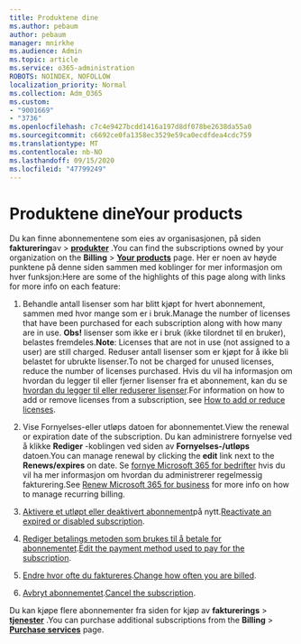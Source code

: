 ```yaml
---
title: Produktene dine
ms.author: pebaum
author: pebaum
manager: mnirkhe
ms.audience: Admin
ms.topic: article
ms.service: o365-administration
ROBOTS: NOINDEX, NOFOLLOW
localization_priority: Normal
ms.collection: Adm_O365
ms.custom:
- "9001669"
- "3736"
ms.openlocfilehash: c7c4e9427bcdd1416a197d8df078be2638da55a0
ms.sourcegitcommit: c6692ce0fa1358ec3529e59ca0ecdfdea4cdc759
ms.translationtype: MT
ms.contentlocale: nb-NO
ms.lasthandoff: 09/15/2020
ms.locfileid: "47799249"
---
```

# <a name="your-products"></a><span data-ttu-id="ab335-102">Produktene dine</span><span class="sxs-lookup"><span data-stu-id="ab335-102">Your products</span></span>

<span data-ttu-id="ab335-103">Du kan finne abonnementene som eies av organisasjonen, på siden **fakturering**av  >  **[produkter](https://go.microsoft.com/fwlink/p/?linkid=842054)** .</span><span class="sxs-lookup"><span data-stu-id="ab335-103">You can find the subscriptions owned by your organization on the **Billing** > **[Your products](https://go.microsoft.com/fwlink/p/?linkid=842054)** page.</span></span> <span data-ttu-id="ab335-104">Her er noen av høyde punktene på denne siden sammen med koblinger for mer informasjon om hver funksjon:</span><span class="sxs-lookup"><span data-stu-id="ab335-104">Here are some of the highlights of this page along with links for more info on each feature:</span></span>

1. <span data-ttu-id="ab335-105">Behandle antall lisenser som har blitt kjøpt for hvert abonnement, sammen med hvor mange som er i bruk.</span><span class="sxs-lookup"><span data-stu-id="ab335-105">Manage the number of licenses that have been purchased for each subscription along with how many are in use.</span></span>  <span data-ttu-id="ab335-106">**Obs!** lisenser som ikke er i bruk (ikke tilordnet til en bruker), belastes fremdeles.</span><span class="sxs-lookup"><span data-stu-id="ab335-106">**Note**: Licenses that are not in use (not assigned to a user) are still charged.</span></span>  <span data-ttu-id="ab335-107">Reduser antall lisenser som er kjøpt for å ikke bli belastet for ubrukte lisenser.</span><span class="sxs-lookup"><span data-stu-id="ab335-107">To not be charged for unused licenses, reduce the number of licenses purchased.</span></span> <span data-ttu-id="ab335-108">Hvis du vil ha informasjon om hvordan du legger til eller fjerner lisenser fra et abonnement, kan du se [hvordan du legger til eller reduserer lisenser](https://docs.microsoft.com/alchemyinsights/how-to-add-or-reduce-licenses).</span><span class="sxs-lookup"><span data-stu-id="ab335-108">For information on how to add or remove licenses from a subscription, see [How to add or reduce licenses](https://docs.microsoft.com/alchemyinsights/how-to-add-or-reduce-licenses).</span></span>

2. <span data-ttu-id="ab335-109">Vise Fornyelses-eller utløps datoen for abonnementet.</span><span class="sxs-lookup"><span data-stu-id="ab335-109">View the renewal or expiration date of the subscription.</span></span>  <span data-ttu-id="ab335-110">Du kan administrere fornyelse ved å klikke **Rediger** -koblingen ved siden av **Fornyelses-/utløps** datoen.</span><span class="sxs-lookup"><span data-stu-id="ab335-110">You can manage renewal by clicking the **edit** link next to the **Renews/expires** on date.</span></span>  <span data-ttu-id="ab335-111">Se [fornye Microsoft 365 for bedrifter](https://go.microsoft.com/fwlink/?linkid=2119216) hvis du vil ha mer informasjon om hvordan du administrerer regelmessig fakturering.</span><span class="sxs-lookup"><span data-stu-id="ab335-111">See [Renew Microsoft 365 for business](https://go.microsoft.com/fwlink/?linkid=2119216) for more info on how to manage recurring billing.</span></span>

3. <span data-ttu-id="ab335-112">[Aktivere et utløpt eller deaktivert abonnement](https://go.microsoft.com/fwlink/?linkid=2117519)på nytt.</span><span class="sxs-lookup"><span data-stu-id="ab335-112">[Reactivate an expired or disabled subscription](https://go.microsoft.com/fwlink/?linkid=2117519).</span></span>

4. <span data-ttu-id="ab335-113">[Rediger betalings metoden som brukes til å betale for abonnementet](https://go.microsoft.com/fwlink/?linkid=2117167).</span><span class="sxs-lookup"><span data-stu-id="ab335-113">[Edit the payment method used to pay for the subscription](https://go.microsoft.com/fwlink/?linkid=2117167).</span></span>

5. <span data-ttu-id="ab335-114">[Endre hvor ofte du faktureres](https://go.microsoft.com/fwlink/?linkid=2119112).</span><span class="sxs-lookup"><span data-stu-id="ab335-114">[Change how often you are billed](https://go.microsoft.com/fwlink/?linkid=2119112).</span></span>

6. <span data-ttu-id="ab335-115">[Avbryt abonnementet](https://go.microsoft.com/fwlink/?linkid=2119113).</span><span class="sxs-lookup"><span data-stu-id="ab335-115">[Cancel the subscription](https://go.microsoft.com/fwlink/?linkid=2119113).</span></span>

<span data-ttu-id="ab335-116">Du kan kjøpe flere abonnementer fra siden for kjøp av **fakturerings**  >  [**tjenester**](https://go.microsoft.com/fwlink/p/?linkid=868433) .</span><span class="sxs-lookup"><span data-stu-id="ab335-116">You can purchase additional subscriptions from the **Billing** > [**Purchase services**](https://go.microsoft.com/fwlink/p/?linkid=868433) page.</span></span>
